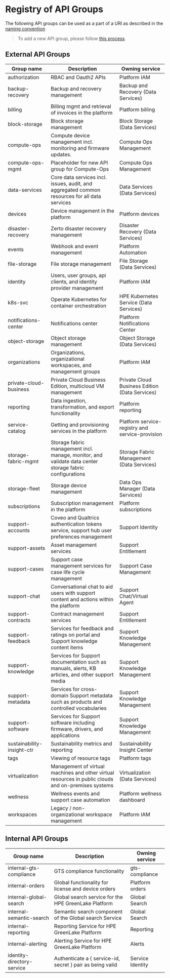 # Registry of API Groups

The following API groups can be used as a part of a URI as described in the [naming convention](../naming.md)
> To add a new API group, please follow [this process](add-api-grp.md).

## External API Groups

| Group name                 | Description                                                                                              | Owning service                                  |
|----------------------------|----------------------------------------------------------------------------------------------------------|-------------------------------------------------|
| authorization              | RBAC and Oauth2 APIs                                                                                     | Platform IAM                                    |
| backup-recovery            | Backup and recovery management                                                                           | Backup and Recovery (Data Services)             |
| billing                    | Billing mgmt and retrieval of invoices in the platform                                                   | Platform billing                                |
| block-storage              | Block storage management                                                                                 | Block Storage (Data Services)                   |
| compute-ops                | Compute device management incl. monitoring and firmware updates.                                         | Compute Ops Management                          |
| compute-ops-mgmt           | Placeholder for new API group for Compute-Ops                                                            | Compute Ops Management                          |
| data-services              | Core data services incl. issues, audit, and aggregated common resources for all data services            | Data Services (Data Services)                   |
| devices                    | Device management in the platform                                                                        | Platform devices                                |
| disaster-recovery          | Zerto disaster recovery management                                                                       | Disaster Recovery (Data Services)               |
| events                     | Webhook and event management                                                                             | Platform Automation                             |
| file-storage               | File storage management                                                                                  | File Storage (Data Services)                    |
| identity                   | Users, user groups, api clients, and identity provider management                                        | Platform IAM                                    |
| k8s-svc                    | Operate Kubernetes for container orchestration                                                           | HPE Kubernetes Service (Data Services)          |
| notifications-center       | Notifications center                                                                                     | Platform Notifications Center                   |
| object-storage             | Object storage management                                                                                | Object Storage (Data Services)                  |
| organizations              | Organizations, organizational workspaces, and management groups                                          | Platform IAM                                    |
| private-cloud-business     | Private Cloud Business Edition, multicloud VM management                                                 | Private Cloud Business Edition (Data Services)  |
| reporting                  | Data ingestion, transformation, and export functionality                                                 | Platform reporting                              |
| service-catalog            | Getting and provisioning services in the platform                                                        | Platform service-registry and service-provision |
| storage-fabric-mgmt        | Storage fabric management incl. manage, monitor, and validate data center storage fabric configurations  | Storage Fabric Management (Data Services)       |
| storage-fleet              | Storage device management                                                                                | Data Ops Manager (Data Services)                |
| subscriptions              | Subscription management in the platform                                                                  | Platform subscriptions                          |
| support-accounts           | Coveo and Qualtrics authentication tokens service, support hub user preferences management               | Support Identity                                |
| support-assets             | Asset management services                                                                                | Support Entitlement                             |
| support-cases              | Support case management services for case life cycle management                                          | Support Case Management                         |
| support-chat               | Conversational chat to aid users with support content and actions within the platform                    | Support Chat/Virtual Agent                      |
| support-contracts          | Contract management services                                                                             | Support Entitlement                             |
| support-feedback           | Services for feedback and ratings on portal and Support knowledge content items                          | Support Knowledge Management                    |
| support-knowledge          | Services for Support documentation such as manuals, alerts, KB articles, and other support media         | Support Knowledge Management                    |
| support-metadata           | Services for cross-domain Support metadata such as products and controlled vocabularies                  | Support Knowledge Management                    |
| support-software           | Services for Support software including firmware, drivers, and applications                              | Support Knowledge Management                    |
| sustainability-insight-ctr | Sustainability metrics and reporting                                                                     | Sustainability Insight Center                   |
| tags                       | Viewing of resource tags                                                                                 | Platform tags                                   |
| virtualization             | Management of virtual machines and other virtual resources in public clouds and on-premises systems      | Virtualization (Data Services)                  |
| wellness                   | Wellness events and support case automation                                                              | Platform wellness dashboard                     |
| workspaces                 | Legacy / non-organizational workspace management                                                         | Platform IAM                                    |

## Internal API Groups

| Group name                 | Description                                               | Owning service   |
|----------------------------|-----------------------------------------------------------|------------------|
| internal-gts-compliance    | GTS compliance functionality                              | gts-compliance   |
| internal-orders            | Global functionality for license and device orders        | Platform orders  |
| internal-global-search     | Global search service for the HPE GreenLake Platform      | Global Search    |
| internal-semantic-search   | Semantic search component of the Global search Service    | Global Search    |
| internal-reporting         | Reporting Service for HPE GreenLake Platform              | Reporting        |
| internal-alerting          | Alerting Service for HPE GreenLake Platform               | Alerts           |
| identity-directory-service | Authenticate a { service-id, secret } pair as being valid | Service Identity |
